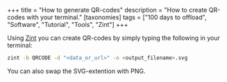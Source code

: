 +++
title = "How to generate QR-codes"
description = "How to create QR-codes with your terminal."
[taxonomies]
tags = ["100 days to offload", "Software", "Tutorial", "Tools", "Zint"]
+++

Using [Zint][zint] you can create QR-codes by simply typing the following in
your terminal:

```bash
zint -b QRCODE -d "<data_or_url>" -o <output_filename>.svg
```

You can also swap the SVG-extention with PNG.

[zint]: https://www.zint.org.uk/
